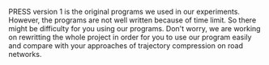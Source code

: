 PRESS version 1 is the original programs we used in our experiments.
However, the programs are not well written because of time limit. So there might be difficulty for you using our programs.
Don't worry, we are working on rewritting the whole project in order for you to use our program easily and compare with your approaches of trajectory compression on road networks.

